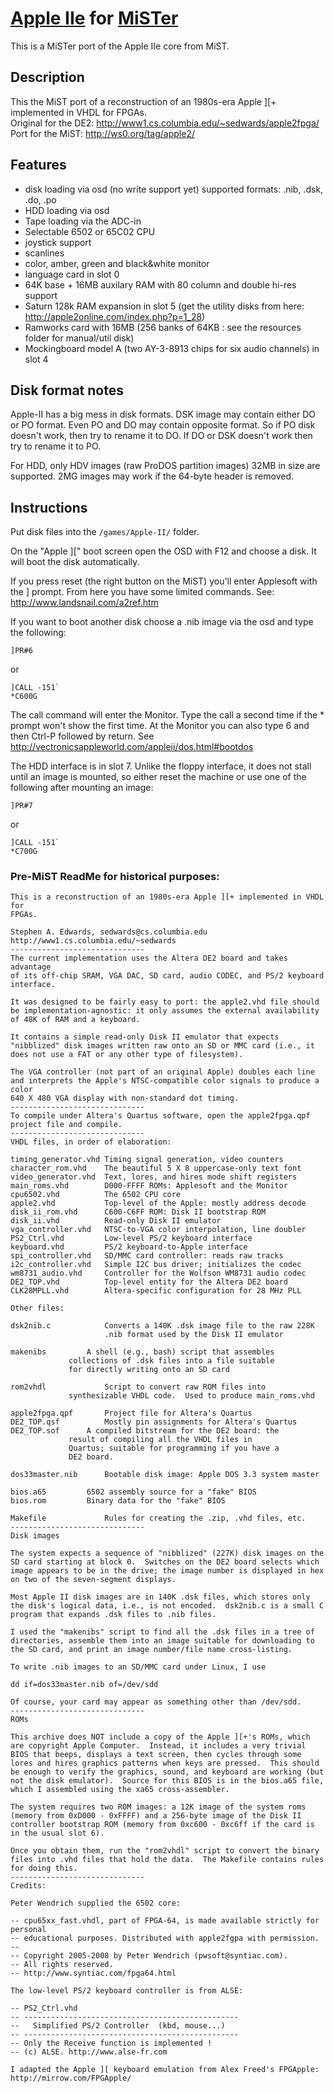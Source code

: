 # [Apple IIe](https://en.wikipedia.org/wiki/Apple_IIe) for [MiSTer](https://github.com/MiSTer-devel/Main_MiSTer/wiki)

This is a MiSTer port of the Apple IIe core from MiST.

## Description

This the MiST port of a reconstruction of an 1980s-era Apple ][+ implemented in VHDL for FPGAs.  
Original for the DE2: http://www1.cs.columbia.edu/~sedwards/apple2fpga/  
Port for the MiST: http://ws0.org/tag/apple2/

## Features

* disk loading via osd (no write support yet) supported formats: .nib, .dsk, .do, .po
* HDD loading via osd
* Tape loading via the ADC-in
* Selectable 6502 or 65C02 CPU
* joystick support
* scanlines
* color, amber, green and black&white monitor
* language card in slot 0
* 64K base + 16MB auxilary RAM with 80 column and double hi-res support
* Saturn 128k RAM expansion in slot 5 (get the utility disks from here: http://apple2online.com/index.php?p=1_28)
* Ramworks card with 16MB (256 banks of 64KB : see the resources folder for manual/util disk)
* Mockingboard model A (two AY-3-8913 chips for six audio channels) in slot 4

## Disk format notes

Apple-II has a big mess in disk formats. DSK image may contain either DO or PO format. Even PO and DO may contain opposite format. So if PO disk doesn't work, then try to rename it to DO. If DO or DSK doesn't work then try to rename it to PO.

For HDD, only HDV images (raw ProDOS partition images) 32MB in size are supported. 2MG images may work if the 64-byte header is removed.

## Instructions

Put disk files into the `/games/Apple-II/` folder.

On the "Apple ][" boot screen open the OSD with F12 and choose a disk. It will boot the disk automatically. 

If you press reset (the right button on the MiST) you'll enter Applesoft with the ] prompt.
From here you have some limited commands. See: http://www.landsnail.com/a2ref.htm

If you want to boot another disk choose a .nib image via the osd and type the following:

```
]PR#6
```

or

```
]CALL -151`
*C600G
```

The call command will enter the Monitor. Type the call a second time if the * prompt won't
show the first time. 
At the Monitor you can also type 6 and then Ctrl-P followed by return.
See http://vectronicsappleworld.com/appleii/dos.html#bootdos

The HDD interface is in slot 7. Unlike the floppy interface, it does not stall until an image is mounted, so either reset the machine or use one of the following after mounting an image:

```
]PR#7
```

or

```
]CALL -151`
*C700G
```

### Pre-MiST ReadMe for historical purposes:

```
This is a reconstruction of an 1980s-era Apple ][+ implemented in VHDL for
FPGAs.

Stephen A. Edwards, sedwards@cs.columbia.edu
http://www1.cs.columbia.edu/~sedwards
------------------------------
The current implementation uses the Altera DE2 board and takes advantage
of its off-chip SRAM, VGA DAC, SD card, audio CODEC, and PS/2 keyboard
interface. 

It was designed to be fairly easy to port: the apple2.vhd file should
be implementation-agnostic: it only assumes the external availability
of 48K of RAM and a keyboard.

It contains a simple read-only Disk II emulator that expects
"nibblized" disk images written raw onto an SD or MMC card (i.e., it
does not use a FAT or any other type of filesystem).

The VGA controller (not part of an original Apple) doubles each line
and interprets the Apple's NTSC-compatible color signals to produce a color
640 X 480 VGA display with non-standard dot timing.
------------------------------
To compile under Altera's Quartus software, open the apple2fpga.qpf
project file and compile.
------------------------------
VHDL files, in order of elaboration:

timing_generator.vhd Timing signal generation, video counters
character_rom.vhd    The beautiful 5 X 8 uppercase-only text font
video_generator.vhd  Text, lores, and hires mode shift registers
main_roms.vhd        D000-FFFF ROMs: Applesoft and the Monitor
cpu6502.vhd          The 6502 CPU core
apple2.vhd           Top-level of the Apple: mostly address decode
disk_ii_rom.vhd      C600-C6FF ROM: Disk II bootstrap ROM
disk_ii.vhd          Read-only Disk II emulator
vga_controller.vhd   NTSC-to-VGA color interpolation, line doubler
PS2_Ctrl.vhd         Low-level PS/2 keyboard interface
keyboard.vhd         PS/2 keyboard-to-Apple interface
spi_controller.vhd   SD/MMC card controller: reads raw tracks
i2c_controller.vhd   Simple I2C bus driver; initializes the codec
wm8731_audio.vhd     Controller for the Wolfson WM8731 audio codec
DE2_TOP.vhd          Top-level entity for the Altera DE2 board
CLK28MPLL.vhd	     Altera-specific configuration for 28 MHz PLL

Other files:

dsk2nib.c            Converts a 140K .dsk image file to the raw 228K
                     .nib format used by the Disk II emulator

makenibs	     A shell (e.g., bash) script that assembles
		     collections of .dsk files into a file suitable
		     for directly writing onto an SD card		     

rom2vhdl             Script to convert raw ROM files into
		     synthesizable VHDL code.  Used to produce main_roms.vhd

apple2fpga.qpf       Project file for Altera's Quartus
DE2_TOP.qsf          Mostly pin assignments for Altera's Quartus
DE2_TOP.sof	     A compiled bitstream for the DE2 board: the
		     result of compiling all the VHDL files in
		     Quartus; suitable for programming if you have a
		     DE2 board.

dos33master.nib      Bootable disk image: Apple DOS 3.3 system master

bios.a65	     6502 assembly source for a "fake" BIOS
bios.rom	     Binary data for the "fake" BIOS

Makefile             Rules for creating the .zip, .vhd files, etc.
------------------------------
Disk images

The system expects a sequence of "nibblized" (227K) disk images on the
SD card starting at block 0.  Switches on the DE2 board selects which
image appears to be in the drive; the image number is displayed in hex
on two of the seven-segment displays.

Most Apple II disk images are in 140K .dsk files, which stores only
the disk's logical data, i.e., is not encoded.  dsk2nib.c is a small C
program that expands .dsk files to .nib files.

I used the "makenibs" script to find all the .dsk files in a tree of
directories, assemble them into an image suitable for downloading to
the SD card, and print an image number/file name cross-listing.

To write .nib images to an SD/MMC card under Linux, I use

dd if=dos33master.nib of=/dev/sdd

Of course, your card may appear as something other than /dev/sdd.
------------------------------
ROMs

This archive does NOT include a copy of the Apple ][+'s ROMs, which
are copyright Apple Computer.  Instead, it includes a very trivial
BIOS that beeps, displays a text screen, then cycles through some
lores and hires graphics patterns when keys are pressed.  This should
be enough to verify the graphics, sound, and keyboard are working (but
not the disk emulator).  Source for this BIOS is in the bios.a65 file,
which I assembled using the xa65 cross-assembler.

The system requires two ROM images: a 12K image of the system roms
(memory from 0xD000 - 0xFFFF) and a 256-byte image of the Disk II
controller bootstrap ROM (memory from 0xc600 - 0xc6ff if the card is
in the usual slot 6).

Once you obtain them, run the "rom2vhdl" script to convert the binary
files into .vhd files that hold the data.  The Makefile contains rules
for doing this.
------------------------------
Credits:

Peter Wendrich supplied the 6502 core:

-- cpu65xx_fast.vhdl, part of FPGA-64, is made available strictly for personal
-- educational purposes. Distributed with apple2fgpa with permission.
--
-- Copyright 2005-2008 by Peter Wendrich (pwsoft@syntiac.com).
-- All rights reserved.
-- http://www.syntiac.com/fpga64.html

The low-level PS/2 keyboard controller is from ALSE:

-- PS2_Ctrl.vhd
-- ------------------------------------------------
--   Simplified PS/2 Controller  (kbd, mouse...)
-- ------------------------------------------------
-- Only the Receive function is implemented !
-- (c) ALSE. http://www.alse-fr.com

I adapted the Apple ][ keyboard emulation from Alex Freed's FPGApple:
http://mirrow.com/FPGApple/
```
 